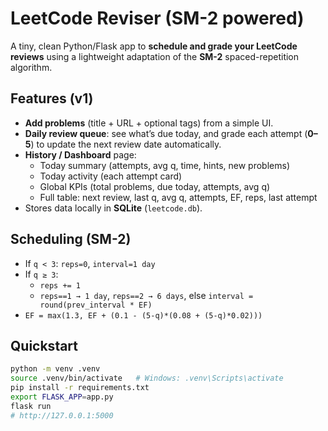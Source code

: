 # LeetCode Reviser (SM-2 powered)

A tiny, clean Python/Flask app to **schedule and grade your LeetCode reviews** using a lightweight adaptation of the **SM-2** spaced-repetition algorithm.

## Features (v1)
- **Add problems** (title + URL + optional tags) from a simple UI.
- **Daily review queue**: see what’s due today, and grade each attempt (**0–5**) to update the next review date automatically.
- **History / Dashboard** page:
  - Today summary (attempts, avg q, time, hints, new problems)
  - Today activity (each attempt card)
  - Global KPIs (total problems, due today, attempts, avg q)
  - Full table: next review, last q, avg q, attempts, EF, reps, last attempt
- Stores data locally in **SQLite** (`leetcode.db`).

## Scheduling (SM-2)
- If `q < 3`: `reps=0`, `interval=1 day`
- If `q ≥ 3`:
  - `reps += 1`
  - `reps==1 → 1 day`, `reps==2 → 6 days`, else `interval = round(prev_interval * EF)`
- `EF = max(1.3, EF + (0.1 - (5-q)*(0.08 + (5-q)*0.02)))`

## Quickstart

```bash
python -m venv .venv
source .venv/bin/activate   # Windows: .venv\Scripts\activate
pip install -r requirements.txt
export FLASK_APP=app.py
flask run
# http://127.0.0.1:5000
```
